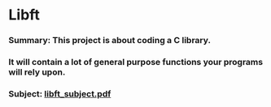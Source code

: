 # Libft
### Summary: This project is about coding a C library.
### It will contain a lot of general purpose functions your programs will rely upon.
### Subject: [libft_subject.pdf](https://github.com/jlopez-i/Libft/files/9812090/libft_subject.pdf)
